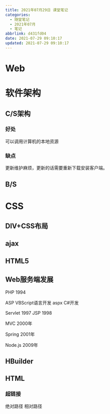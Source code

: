 ```yaml
---
title: 2021年07月29日 课堂笔记
categories:
  - 随堂笔记
  - 2021年07月
  - 笔记
abbrlink: d431fd04
date: 2021-07-29 09:10:17
updated: 2021-07-29 09:10:17
---
```

# Web

# 软件架构
## C/S架构
### 好处
可以调用计算机的本地资源
### 缺点
更新维护麻烦，更新的话需要重新下载安装客户端。

## B/S

# CSS
## DIV+CSS布局


## ajax
## HTML5

## Web服务端发展
PHP 1994

ASP VBScript语言开发
aspx  C#开发

Servlet 1997
JSP 1998

MVC 2000年

Spring 2001年

Node.js 2009年

## HBuilder

## HTML

### 超链接

绝对路径
相对路径
